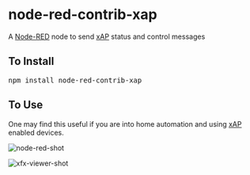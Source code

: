 # node-red-contrib-xap

A [Node-RED](http://nodered.org) node to send [xAP](http://www.dbzoo.com/livebox/xap_getting_started) status and control messages

## To Install

<pre>
npm install node-red-contrib-xap
</pre>

## To Use

One may find this useful if you are into home automation and using [xAP](http://www.dbzoo.com/livebox/xap_getting_started) enabled devices.

![node-red-shot](http://antsman.github.io/node-red-contrib-xap/node-red-xap-cmd.png)

![xfx-viewer-shot](http://antsman.github.io/node-red-contrib-xap/xap-message-xap-cmd.png)
